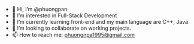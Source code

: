 - 👋 Hi, I’m @phuongpan
- 👀 I’m interested in Full-Stack Development
- 🌱 I’m currently learning front-end and my main language are C++, Java
- 💞️ I’m looking to collaborate on working projects.
- 📫 How to reach me: phuongnpa1995@gmail.com

<!---
phuongpan/phuongpan is a ✨ special ✨ repository because its `README.md` (this file) appears on your GitHub profile.
You can click the Preview link to take a look at your changes.
--->

